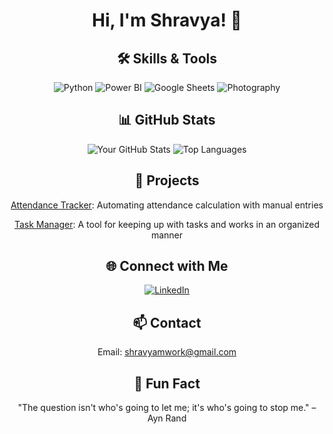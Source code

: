 <div align="center">

# Hi, I'm Shravya! 👋

## 🛠️ Skills & Tools
![Python](https://img.shields.io/badge/Python-3776AB?style=for-the-badge&logo=python&logoColor=white)
![Power BI](https://img.shields.io/badge/Power_BI-F2C811?style=for-the-badge&logo=powerbi&logoColor=black)
![Google Sheets](https://img.shields.io/badge/Google_Sheets-34A853?style=for-the-badge&logo=googlesheets&logoColor=white)
![Photography](https://img.shields.io/badge/Photography-9C27B0?style=for-the-badge&logo=photography&logoColor=white)

## 📊 GitHub Stats
![Your GitHub Stats](https://github-readme-stats.vercel.app/api?username=ShravyaMalogi&show_icons=true&theme=radical)
![Top Languages](https://github-readme-stats.vercel.app/api/top-langs/?username=ShravyaMalogi&layout=compact&theme=radical)

## 🚀 Projects
<p><a href="https://github.com/yourusername/attendance-tracker">Attendance Tracker</a>: Automating attendance calculation with manual entries</p>
<p><a href="https://github.com/yourusername/t-sheet-dashboard">Task Manager</a>: A tool for keeping up with tasks and works in an organized manner</p>

## 🌐 Connect with Me
[![LinkedIn](https://img.shields.io/badge/LinkedIn-0A66C2?style=for-the-badge&logo=linkedin&logoColor=white)](https://linkedin.com/in/shravyamalogi)

## 📫 Contact
 Email: [shravyamwork@gmail.com](mailto:shravyamwork@gmail.com)

## 🎉 Fun Fact
"The question isn't who's going to let me; it's who's going to stop me." – Ayn Rand

</div>
